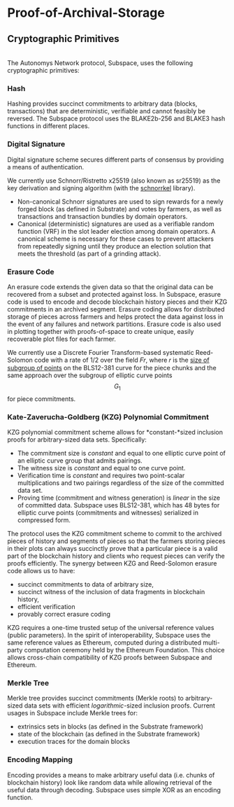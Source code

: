 # Proof-of-Archival-Storage

## Cryptographic Primitives

\
The Autonomys Network protocol, Subspace, uses the following cryptographic primitives:

### Hash

Hashing provides succinct commitments to arbitrary data (blocks, transactions) that are deterministic, verifiable and cannot feasibly be reversed. The Subspace protocol uses the BLAKE2b-256 and BLAKE3 hash functions in different places.

### Digital Signature

Digital signature scheme secures different parts of consensus by providing a means of authentication.

We currently use Schnorr/Ristretto x25519 (also known as sr25519) as the key derivation and signing algorithm (with the [schnorrkel](https://github.com/w3f/schnorrkel) library).

* Non-canonical Schnorr signatures are used to sign rewards for a newly forged block (as defined in Substrate) and votes by farmers, as well as transactions and transaction bundles by domain operators.
* Canonical (deterministic) signatures are used as a verifiable random function (VRF) in the slot leader election among domain operators. A canonical scheme is necessary for these cases to prevent attackers from repeatedly signing until they produce an election solution that meets the threshold (as part of a grinding attack).

### Erasure Code

An erasure code extends the given data so that the original data can be recovered from a subset and protected against loss. In Subspace, erasure code is used to encode and decode blockchain history pieces and their KZG commitments in an archived segment. Erasure coding allows for distributed storage of pieces across farmers and helps protect the data against loss in the event of any failures and network partitions. Erasure code is also used in plotting together with proofs-of-space to create unique, easily recoverable plot files for each farmer.

We currently use a Discrete Fourier Transform-based systematic Reed-Solomon code with a rate of 1/2 over the field 𝐹𝑟, where 𝑟 is the [size of subgroup of points](https://hackmd.io/@benjaminion/bls12-381#Curve-equation-and-parameters) on the BLS12-381 curve for the piece chunks and the same approach over the subgroup of elliptic curve points $$G_1$$ for piece commitments.

### Kate-Zaverucha-Goldberg (KZG) Polynomial Commitment

KZG polynomial commitment scheme allows for \*constant-\*sized inclusion proofs for arbitrary-sized data sets. Specifically:

* The commitment size is _constant_ and equal to one elliptic curve point of an elliptic curve group that admits pairings.
* The witness size is _constant_ and equal to one curve point.
* Verification time is _constant_ and requires two point-scalar multiplications and two pairings regardless of the size of the committed data set.
* Proving time (commitment and witness generation) is _linear_ in the size of committed data. Subspace uses BLS12-381, which has 48 bytes for elliptic curve points (commitments and witnesses) serialized in compressed form.

The protocol uses the KZG commitment scheme to commit to the archived pieces of history and segments of pieces so that the farmers storing pieces in their plots can always succinctly prove that a particular piece is a valid part of the blockchain history and clients who request pieces can verify the proofs efficiently. The synergy between KZG and Reed-Solomon erasure code allows us to have:

* succinct commitments to data of arbitrary size,
* succinct witness of the inclusion of data fragments in blockchain history,
* efficient verification
* provably correct erasure coding

KZG requires a one-time trusted setup of the universal reference values (public parameters). In the spirit of interoperability, Subspace uses the same reference values as Ethereum, computed during a distributed multi-party computation ceremony held by the Ethereum Foundation. This choice allows cross-chain compatibility of KZG proofs between Subspace and Ethereum.

### Merkle Tree

Merkle tree provides succinct commitments (Merkle roots) to arbitrary-sized data sets with efficient _logarithmic_-sized inclusion proofs. Current usages in Subspace include Merkle trees for:

* extrinsics sets in blocks (as defined in the Substrate framework)
* state of the blockchain (as defined in the Substrate framework)
* execution traces for the domain blocks

### Encoding Mapping

Encoding provides a means to make arbitrary useful data (i.e. chunks of blockchain history) look like random data while allowing retrieval of the useful data through decoding. Subspace uses simple XOR as an encoding function.

